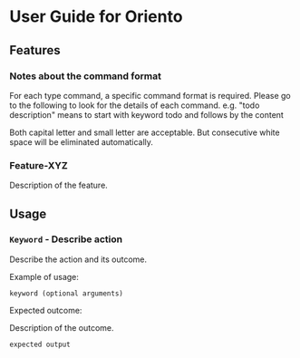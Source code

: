 # User Guide for Oriento

## Features 

### Notes about the command format

For each type command, a specific command format is required. Please go to the following to look for the details of each command.
e.g. "todo description" means to start with keyword todo and follows by the content


Both capital letter and small letter are acceptable. But consecutive white space will be eliminated automatically.

### Feature-XYZ

Description of the feature.

## Usage

### `Keyword` - Describe action

Describe the action and its outcome.

Example of usage: 

`keyword (optional arguments)`

Expected outcome:

Description of the outcome.

```
expected output
```

